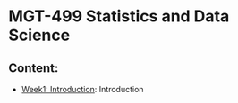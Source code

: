 # MGT-499 Statistics and Data Science

## Content:
- [Week1: Introduction](/2023/01_Introduction): Introduction
